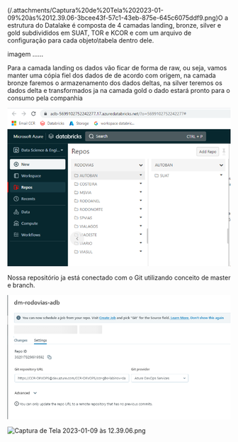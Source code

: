 (/.attachments/Captura%20de%20Tela%202023-01-09%20às%2012.39.06-3bcee43f-57c1-43eb-875e-645c6075ddf9.png)O a estrutura do Datalake é composta de 4 camadas landing, bronze, silver e gold subdivididos em SUAT, TOR e KCOR e com um arquivo de configuração para cada objeto\tabela dentro dele. 

imagem ......

Para a camada landing os dados vão ficar de forma de raw, ou seja, vamos manter uma cópia fiel dos dados de de acordo com origem, na camada bronze faremos o armazenamento dos dados deltas, na silver teremos os dados delta e transformados ja na camada gold o dado estará pronto para o consumo pela companhia  

![image.png](/.attachments/image-90831555-4f82-4b70-a1e4-89657bd5c14b.png)

Nossa repositório ja está conectado com o Git utilizando conceito de master e branch.

![image.png](/.attachments/image-f64b0d3e-02f1-4966-87d0-5d5d43e1448a.png)

![Captura de Tela 2023-01-09 às 12.39.06.png](/.attachments/Captura%20de%20Tela%202023-01-09%20às%2012.39.06-0b560f91-bab2-4a1b-8fe2-501d40764630.png)


